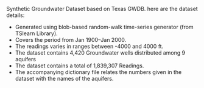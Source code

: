 Synthetic Groundwater Dataset based on Texas GWDB. here are the dataset details:

- Generated using blob-based random-walk time-series generator (from TSlearn Library).
- Covers the period from Jan 1900–Jan 2000.
- The readings varies in ranges between -4000 and 4000 ft.
- The dataset contains 4,420 Groundwater wells distributed among 9 aquifers
- The dataset contains a total of 1,839,307 Readings.
- The accompanying dictionary file relates the numbers given in the dataset with the names of the aquifers.
